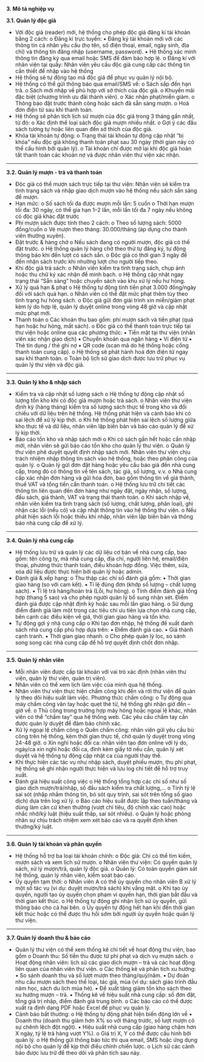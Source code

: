 **3. Mô tả nghiệp vụ**

**3.1. Quản lý độc giả**

- Với độc giả (reader) mới, hệ thống cho phép độc giả đăng kí tài khoản bằng 2 cách:
  o Đăng kí trực tuyến:
  ▪ Đăng ký tài khoản mới với các thông tin cá nhân yêu cầu (họ tên, số điện thoại, email, ngày sinh, địa chỉ) và thông tin đăng nhập (username, password).
  ▪ Hệ thống xác minh thông tin đăng ký qua email hoặc SMS để đảm bảo hợp lệ.
  o Đăng kí với nhân viên tại quầy: Nhân viên yêu cầu độc giả cung cấp các thông tin cần thiết để nhập vào hệ thống
- Hệ thống sẽ tự động tạo mã độc giả để phục vụ quản lý nội bộ.
- Hệ thống có thể gửi thông báo qua email/SMS về:
  o Sách sắp đến hạn trả.
  o Sách mới nhập về phù hợp với sở thích của độc giả.
  o Khuyến mãi đặc biệt (chương trình ưu đãi thành viên).
  o Xác nhận phạt/miễn giảm.
  o Thông báo đặt trước thành công hoặc sách đã sẵn sàng mượn.
  o Hoá đơn điện tử sau khi thanh toán.
- Hệ thống sẽ phân tích lịch sử mượn của độc giả trong 3 tháng gần nhất, từ đó:
  o Xác định thể loại sách độc giả mượn nhiều nhất.
  o Gợi ý các đầu sách tương tự hoặc liên quan đến sở thích của độc giả.
- Khóa tài khoản tự động:
  o Trạng thái tài khoản tự động cập nhật “bị khóa” nếu độc giả không thanh toán phạt sau 30 ngày (thời gian này có thể cấu hình bởi quản lý).
  o Tài khoản chỉ được mở lại khi độc giả hoàn tất thanh toán các khoản nợ và được nhân viên thư viện xác nhận.

---

**3.2. Quản lý mượn - trả và thanh toán**

- Độc giả có thể mượn sách trực tiếp tại thư viện: Nhân viên sẽ kiểm tra tình trạng sách và nhập giao dịch mượn vào hệ thống nếu sách sẵn sàng để mượn.
- Hạn mức:
  o Số sách tối đa được mượn mỗi lần: 5 cuốn
  o Thời hạn mượn tối đa: 30 ngày, có thể gia hạn 1–2 lần, mỗi lần tối đa 7 ngày nếu không có độc giả khác đặt trước
- Phí mượn sách được tính theo 2 cách:
  o Theo số lượng sách: 5000 đồng/cuốn
  o Vé mượn theo tháng: 30.000/tháng (áp dụng cho thành viên thường xuyên).
- Đặt trước & hàng chờ
  o Nếu sách đang có người mượn, độc giả có thể đặt trước.
  o Hệ thống quản lý hàng chờ theo thứ tự đăng ký, tự động thông báo khi đến lượt có sách sẵn.
  o Độc giả có thời gian 3 ngày để đến nhận sách trước khi nhường lượt cho người tiếp theo.
- Khi độc giả trả sách:
  o Nhân viên kiểm tra tình trạng sách, chụp ảnh hoặc thu chữ ký xác nhận để minh bạch.
  o Hệ thống cập nhật ngay trạng thái “Sẵn sàng” hoặc chuyển sách vào khu xử lý nếu hư hỏng.
- Xử lý quá hạn & phạt
  o Hệ thống tự động tính tiền phạt 3.000 đồng/ngày đối với sách quá hạn.
  o Nhân viên có thể đặt mức phạt thêm tùy theo tình trạng hư hỏng sách.
  o Độc giả gửi đơn giải trình xin miễn/giảm phạt kèm lý do hợp lệ, quản lý duyệt online trong vòng 48 giờ và cập nhật mức phạt mới.
- Thanh toán
  o Các khoản thu bao gồm: phí mượn sách và tiền phạt (quá hạn hoặc hư hỏng, mất sách).
  o Độc giả có thể thanh toán trực tiếp tại thư viện hoặc online qua các phương thức:
  ▪ Tiền mặt tại thư viện (nhân viên xác nhận giao dịch)
  ▪ Chuyển khoản qua ngân hàng
  ▪ Ví điện tử
  ▪ Thẻ tín dụng / thẻ ghi nợ
  ▪ QR code (scan mã do hệ thống hoặc cổng thanh toán cung cấp).
  o Hệ thống sẽ phát hành hoá đơn điện tử ngay sau khi thanh toán.
  o Toàn bộ lịch sử giao dịch được lưu trữ phục vụ quản lý thư viện và độc giả.

---

**3.3. Quản lý kho & nhập sách**

- Kiểm tra và cập nhật số lượng sách
  o Hệ thống tự động cập nhật số lượng tồn kho khi có độc giả mượn hoặc trả sách.
  o Nhân viên thư viện định kỳ (hàng tháng) kiểm tra số lượng sách thực tế trong kho và đối chiếu với dữ liệu trên hệ thống. Hệ thống phát hiện và cảnh báo khi có sai lệch để xử lý kịp thời.
  o Khi hệ thống phát hiện sai lệch số lượng giữa kho thực tế và dữ liệu, nhân viên lập biên bản và báo cáo quản lý để xử lý kịp thời.
- Báo cáo tồn kho và nhập sách mới
  o Khi có sách gần hết hoặc cần nhập mới, nhân viên sẽ gửi báo cáo tồn kho cho quản lý thư viện.
  o Quản lý thư viện phê duyệt quyết định nhập sách mới. Nhân viên thư viện chịu trách nhiệm nhập thông tin sách vào hệ thống, hoặc theo phân công của quản lý.
  o Quản lý gửi đơn đặt hàng hoặc yêu cầu báo giá đến nhà cung cấp, trong đó có thông tin về tên sách, tác giả, số lượng, v.v.
  o Nhà cung cấp xác nhận đơn hàng và gửi hóa đơn, bao gồm thông tin về giá thành, thuế VAT và tổng tiền cần thanh toán.
  o Hệ thống lưu trữ chi tiết các thông tin liên quan đến đơn hàng như ngày đặt, ngày nhận, số lượng, đầu sách, giá thành, VAT và trạng thái thanh toán.
  o Khi sách nhập về, nhân viên kiểm tra tình trạng sách (số lượng, chất lượng, phân loại), ghi nhận các lỗi (nếu có) và cập nhật thông tin vào hệ thống thư viện.
  o Nếu phát hiện sách lỗi hoặc thiếu khi nhập, nhân viên lập biên bản và thông báo nhà cung cấp để xử lý.

---

**3.4. Quản lý nhà cung cấp**

- Hệ thống lưu trữ và quản lý các dữ liệu cơ bản về nhà cung cấp, bao gồm: tên công ty, mã nhà cung cấp, địa chỉ, người liên hệ, email/điện thoại, phương thức thanh toán, điều khoản hợp đồng. Việc thêm, sửa, xóa dữ liệu được thực hiện bởi quản lý hoặc admin.
- Đánh giá & xếp hạng:
  o Thu thập các chỉ số đánh giá gồm:
  ▪ Thời gian giao hàng (so với cam kết).
  ▪ Tỉ lệ đúng đơn (khớp số lượng – chất lượng sách).
  ▪ Tỉ lệ trả hàng/hoàn trả (Lỗi, hư hỏng).
  o Tính điểm đánh giá tổng hợp (thang 5 sao) và cho phép người quản lý bổ sung nhận xét. Điểm đánh giá được cập nhật định kỳ hoặc sau mỗi lần giao hàng.
  o Sử dụng điểm đánh giá làm một trong các tiêu chí ưu tiên lựa chọn nhà cung cấp, bên cạnh các điều kiện về giá, thời gian giao hàng và tồn kho.
- Tự động gợi ý nhà cung cấp
  o Khi tạo đơn nhập, hệ thống đề xuất danh sách nhà cung cấp phù hợp dựa trên:
  ▪ Điểm đánh giá cao.
  ▪ Giá thành cạnh tranh.
  ▪ Thời gian giao nhanh.
  o Cho phép quản lý lọc, so sánh song song các nhà cung cấp để hỗ trợ quyết định chốt đơn nhập.

---

**3.5. Quản lý nhân viên**

- Mỗi nhân viên được cấp tài khoản với vai trò xác định (nhân viên thư viện, quản lý thư viện, quản trị viên).
- Nhân viên có thể xem lịch làm việc của mình qua hệ thống.
- Nhân viên thư viện thực hiện chấm công khi đến và rời thư viện để quản lý theo dõi hiệu suất làm việc. Phương thức chấm công:
  o Tự động qua máy chấm công vân tay hoặc quẹt thẻ từ, hệ thống ghi nhận giờ đến – giờ về.
  o Thủ công trong trường hợp máy hỏng hoặc ngoại lệ khác, nhân viên có thể “chấm tay” qua hệ thống web. Các yêu cầu chấm tay cần được quản lý duyệt để đảm bảo chính xác.
- Xử lý ngoại lệ chấm công
  o Quên chấm công: nhân viên gửi yêu cầu bù công trên hệ thống, kèm thời gian thực tế, chờ quản lý duyệt trong vòng 24-48 giờ.
  o Xin nghỉ hoặc đổi ca: nhân viên tạo đơn online với lý do, ngày/ca xin nghỉ hoặc đổi ca, đính kèm giấy tờ nếu cần, quản lý xét duyệt và hệ thống tự động cập nhật ca của người thay thế.
- Khi thực hiện các tác vụ như nhập sách, duyệt phiếu mượn, thu phí phạt, hệ thống sẽ ghi nhận người thực hiện và lưu log chi tiết để hỗ trợ truy xuất.
- Đánh giá hiệu suất công việc
  o Hệ thống tổng hợp các chỉ số như số giao dịch mượn/trả/nhập, số đầu sách kiểm tra chất lượng,...
  o Tính tỷ lệ sai sót (nhập nhầm thông tin, bỏ sót quy trình, sai sót trên tổng số giao dịch) dựa trên log xử lý.
  o Báo cáo hiệu suất được lập theo tuần/tháng và dùng làm căn cứ khen thưởng (vượt chỉ tiêu, độ chính xác cao) hoặc nhắc nhở/kỷ luật (hiệu suất thấp, sai sót nhiều).
  o Quản lý hoặc phòng nhân sự chịu trách nhiệm xem xét báo cáo và ra quyết định khen thưởng/kỷ luật.

---

**3.6. Quản lý tài khoản và phân quyền**

- Hệ thống hỗ trợ ba loại tài khoản chính:
  o Độc giả: Chỉ có thể tìm kiếm, mượn sách và xem lịch sử mượn.
  o Nhân viên thư viện: Có quyền quản lý sách, xử lý mượn/trả, quản lý độc giả.
  o Quản lý: Có toàn quyền giám sát hệ thống, quản lý nhân viên, kiểm soát báo cáo.
- Ủy quyền tạm thời:
  o Nhân viên A có thể ủy quyền cho nhân viên B xử lý một số tác vụ (ví dụ: duyệt mượn/trả sách) khi vắng mặt.
  o Khi tạo ủy quyền, người tạo ủy quyền chọn phạm vi quyền hạn, thời gian bắt đầu và thời gian kết thúc.
  o Hệ thống tự động ghi nhận lịch sử ủy quyền, gửi thông báo cho cả hai bên.
  o Ủy quyền tự động hết hạn khi đến thời gian kết thúc hoặc có thể được thu hồi sớm bởi người ủy quyền hoặc quản lý thư viện.

---

**3.7. Quản lý doanh thu & báo cáo**

- Quản lý thư viện có thể xem thống kê chi tiết về hoạt động thư viện, bao gồm
  o Doanh thu: Số tiền thu được từ phí phạt và dịch vụ mượn sách.
  o Hoạt động nhân viên: lịch sử các giao dịch mượn – trả và các hoạt động liên quan của nhân viên thư viện.
  o Các thống kê và phân tích xu hướng:
  ▪ So sánh doanh thu và số lượt mượn theo tháng/quý/năm.
  ▪ Dự đoán nhu cầu mượn sách theo thể loại, tác giả, mùa (ví dụ: sách giáo trình đầu năm học, sách du lịch mùa hè).
  ▪ Đề xuất tăng giảm tồn kho sách theo xu hướng mượn – trả.
  ▪ Thống kê về hiệu suất nhà cung cấp: số đơn đặt, tổng giá trị nhập, điểm đánh giá trung bình.
  o Các báo cáo có thể được xuất ra định dạng PDF hoặc Excel để phục vụ quản lý.
- Cảnh báo bất thường:
  o Hệ thống tự động phát hiện biến động lớn về
  ▪ Doanh thu (doanh thu giảm hơn X% so với tháng trước, số lượt mượn có sự chênh lệch đột ngột).
  ▪ Hiệu suất nhà cung cấp (giao hàng chậm hơn X ngày, tỷ lệ trả hàng vượt Y%).
  o Giá trị X, Y có thể được cấu hình bởi quản lý.
  o Hệ thống gửi thông báo tức thì qua email, SMS hoặc ứng dụng nội bộ cho quản lý để kịp thời điều chỉnh chiến lược.
  o Lịch sử các cảnh báo được lưu trữ để theo dõi và phân tích sau này.
